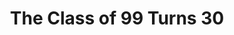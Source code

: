 ---
collection_archive: true
collection_category:
  - Award Winning
  - 'Exhibited Works '
  - Reportage
  - Color
  - Humor
  - Conceptual
  - Portraits
  - Color
collection_content: >-
  In 2010, my high school classmates and I turned 30. As we entered adulthood we
  had reason to be optimistic and confident. Our formative years were cocooned
  in security, a youth spent in a time of economic growth and low unemployment.


  This is what we were promised: “_You are being bequeathed the tools for
  achieving a material existence that neither my generation or any that preceded
  it could have even remotely imagined as we began our life’s work._” – Allan
  Greenspan 1999 commencement speech.


  But when I made these photographs, unemployment hovered at 9.6 percent.
  Housing foreclosures were at an all-time high and personal bankruptcy filings
  affected 1.7 million Americans. My generation is the first in 100 years
  unlikely to be financially better off than its parents. It’s in this moment of
  transition that I photographed my classmates in settings relevant to the lives
  they are building.


  The images show a community last assembled at graduation during America’s most
  prosperous moment, regrouping in 2009-2010 during the toughest economic and
  social circumstances since the Great Depression. These portraits examine what
  had been gained or lost in the interim.


  Some are recovering from job losses, drug and alcohol addiction and loss of
  family. Others are building families, achieving in their early careers and
  volunteering in their communities. They are gay and straight, veteran and
  adult entertainer, married and divorced. Like all generations, we struggle to
  define ourselves as parents, citizens, family members and spouses. We work to
  create meaningful lives; we work to understand what “meaningful” looks like.
collection_cover: 'https://d1sf55qlb7p6hz.cloudfront.net/co99-6.jpg'
collection_cover_mobile: 'https://d1sf55qlb7p6hz.cloudfront.net/verticalcovers-33.jpg'
collection_description: >-
  Captured while visiting my hometown for my 10-year high school reunion, this
  personal work investigates what has been gained or lost while entering
  adulthood during the great recession. Like all generations, we struggle to
  define ourselves as parents, citizens, family members and spouses. We work to
  create meaningful lives; we work to understand what “meaningful” looks like.


  Winner of the _American Photography Annual: AP 26._
collection_filter: Personal
collection_hidden: false
collection_meta: 2009 - 2010
collection_preview:
  - 'https://d1sf55qlb7p6hz.cloudfront.net/classof99-cover-1.jpg'
  - 'https://d1sf55qlb7p6hz.cloudfront.net/classof99-cover-2.jpg'
  - 'https://d1sf55qlb7p6hz.cloudfront.net/classof99-cover-3.jpg'
  - 'https://d1sf55qlb7p6hz.cloudfront.net/classof99-cover-4.jpg'
cover_image: 'https://d1sf55qlb7p6hz.cloudfront.net/social-6.jpg'
date: ''
layout: blocks
logo: ''
navigation_theme: white
px_extra: true
slug: projects/the-class-of-99-turns-30
theme_color: '#D4725F'
theme_color_all_works: '#BC75FF'
title: The Class of 99 Turns 30
collection_awards:
  - content: |-
      **2011**  
      **_Center's Review Santa Fe 100_**  
      Top 100 International Project
    template: popup-text-element
  - content: |-
      **2010**  
      **_AP 26: American Photography Annual 26_**  
      Best Personal Work Series
    template: popup-text-element
collection_exhibition:
  - content: |-
      **2011**  
      **_Art Director's Club Young Guns 9 Exhibition_**  
      Art Director's Club Gallery. New York, NY. (Group Show)
    template: popup-text-element
  - content: |-
      **2010**  
      **_Chaos Theory 11_**  
      Legend City Gallery. Phoenix, AZ. (Group Show)
    template: popup-text-element
collection_blocks:
  - _bookshop_name: collections/media-row-start
    row_alignment: between
  - _bookshop_name: collections/media-element
    block: media-element
    color: '#D6EAEA'
    image: 'https://d1sf55qlb7p6hz.cloudfront.net/co99-1.jpg'
    margin_left: '20'
    margin_right: '0'
    margin_y: '100'
    width: '60'
  - _bookshop_name: collections/media-row
    row_alignment: between
  - _bookshop_name: collections/media-element
    block: media-element
    color: '#EEEBE6'
    image: 'https://d1sf55qlb7p6hz.cloudfront.net/co99-2.jpg'
    margin_left: '15'
    margin_y: '100'
    width: '25'
  - _bookshop_name: collections/media-element
    block: media-element
    color: '#3A4747'
    image: 'https://d1sf55qlb7p6hz.cloudfront.net/co99-3.jpg'
    margin_left: '0'
    margin_right: '10'
    margin_y: '400'
    width: '40'
  - _bookshop_name: collections/media-row
    row_alignment: between
  - _bookshop_name: collections/media-element
    block: media-element
    color: '#846A5A'
    image: 'https://d1sf55qlb7p6hz.cloudfront.net/co99-4.jpg'
    margin_left: '20'
    margin_y: '100'
    width: '45'
  - _bookshop_name: collections/media-element
    block: media-element
    color: '#B1C89A'
    image: 'https://d1sf55qlb7p6hz.cloudfront.net/co99-5.jpg'
    margin_y: '600'
    width: '30'
  - _bookshop_name: collections/media-row
    row_alignment: between
  - _bookshop_name: collections/media-element
    block: media-element
    color: '#D3EBE1'
    image: 'https://d1sf55qlb7p6hz.cloudfront.net/co99-6.jpg'
    margin_left: '25'
    margin_y: '100'
    width: '60'
  - _bookshop_name: collections/media-row
    row_alignment: between
  - _bookshop_name: collections/media-element
    block: media-element
    color: '#DAEDEF'
    image: 'https://d1sf55qlb7p6hz.cloudfront.net/co99-7.jpg'
    margin_left: '5'
    margin_right: '0'
    margin_y: '100'
    width: '50'
  - _bookshop_name: collections/media-element
    block: media-element
    color: '#A296B1'
    image: 'https://d1sf55qlb7p6hz.cloudfront.net/co99-8.jpg'
    margin_right: '5'
    margin_y: '600'
    width: '33'
  - _bookshop_name: collections/media-row
    row_alignment: between
  - _bookshop_name: collections/media-element
    block: media-element
    color: '#E7E8D7'
    image: 'https://d1sf55qlb7p6hz.cloudfront.net/co99-9.jpg'
    margin_left: '35'
    margin_right: '0'
    margin_y: '100'
    width: '40'
  - _bookshop_name: collections/media-row
    row_alignment: between
  - _bookshop_name: collections/media-element
    block: media-element
    color: '#C9D6ED'
    image: 'https://d1sf55qlb7p6hz.cloudfront.net/co99-11.jpg'
    margin_left: '5'
    margin_right: '0'
    margin_y: '100'
    width: '40'
  - _bookshop_name: collections/media-element
    block: media-element
    color: '#B3C4B8'
    image: 'https://d1sf55qlb7p6hz.cloudfront.net/co99-10.jpg'
    margin_left: '0'
    margin_right: '0'
    margin_y: '400'
    width: '50'
  - _bookshop_name: collections/media-row
    row_alignment: between
  - _bookshop_name: collections/media-element
    block: media-element
    color: '#EEEFDA'
    image: 'https://d1sf55qlb7p6hz.cloudfront.net/co99-12.jpg'
    margin_left: '25'
    margin_right: '0'
    margin_y: '100'
    width: '40'
  - _bookshop_name: collections/media-row
    row_alignment: between
  - _bookshop_name: collections/media-element
    block: media-element
    color: '#CBC0BB'
    image: 'https://d1sf55qlb7p6hz.cloudfront.net/co99-13.jpg'
    margin_left: '5'
    margin_y: '100'
    width: '33'
  - _bookshop_name: collections/media-element
    block: media-element
    color: '#EB5F5F'
    image: 'https://d1sf55qlb7p6hz.cloudfront.net/co99-14.jpg'
    margin_left: '0'
    margin_right: '10'
    margin_y: '400'
    width: '45'
  - _bookshop_name: collections/media-row
    row_alignment: between
  - _bookshop_name: collections/media-element
    block: media-element
    color: '#F1EAE0'
    image: 'https://d1sf55qlb7p6hz.cloudfront.net/co99-15.jpg'
    margin_left: '15'
    margin_y: '100'
    width: '50'
  - _bookshop_name: collections/media-row
    row_alignment: between
  - _bookshop_name: collections/media-element
    block: media-element
    color: '#E7EBEA'
    image: 'https://d1sf55qlb7p6hz.cloudfront.net/co99-16.jpg'
    margin_left: '0'
    margin_right: '0'
    margin_y: '100'
    width: '55'
  - _bookshop_name: collections/media-element
    block: media-element
    color: '#E2DAD6'
    image: 'https://d1sf55qlb7p6hz.cloudfront.net/co99-17.jpg'
    margin_left: '0'
    margin_right: '10'
    margin_y: '500'
    width: '25'
  - _bookshop_name: collections/media-row
    row_alignment: between
  - _bookshop_name: collections/media-element
    block: media-element
    color: '#CEEBB2'
    image: 'https://d1sf55qlb7p6hz.cloudfront.net/co99-18.jpg'
    margin_left: '40'
    margin_right: '0'
    margin_y: '100'
    width: '33'
  - _bookshop_name: collections/media-row
    row_alignment: between
  - _bookshop_name: collections/media-element
    block: media-element
    color: '#ECE8B9'
    image: 'https://d1sf55qlb7p6hz.cloudfront.net/co99-19.jpg'
    margin_left: '20'
    margin_right: '0'
    margin_y: '100'
    width: '30'
  - _bookshop_name: collections/media-element
    block: media-element
    color: '#FC9485'
    image: 'https://d1sf55qlb7p6hz.cloudfront.net/co99-20.jpg'
    margin_left: '0'
    margin_right: '5'
    margin_y: '300'
    width: '33'
  - _bookshop_name: collections/media-row
    row_alignment: between
  - _bookshop_name: collections/media-element
    block: media-element
    color: '#F5E2A3'
    image: 'https://d1sf55qlb7p6hz.cloudfront.net/co99-21.jpg'
    margin_left: '5'
    margin_right: '0'
    margin_y: '500'
    width: '33'
  - _bookshop_name: collections/media-element
    block: media-element
    color: '#F5E7DD'
    image: 'https://d1sf55qlb7p6hz.cloudfront.net/co99-22.jpg'
    margin_left: '0'
    margin_right: '25'
    margin_y: '100'
    width: '25'
  - _bookshop_name: collections/media-row
    row_alignment: between
  - _bookshop_name: collections/media-element
    block: media-element
    color: '#74B5B7'
    image: 'https://d1sf55qlb7p6hz.cloudfront.net/co99-23.jpg'
    margin_left: '20'
    margin_right: '0'
    margin_y: '100'
    width: '60'
  - _bookshop_name: collections/media-row
    row_alignment: between
  - _bookshop_name: collections/media-element
    block: media-element
    color: '#DEEED6'
    image: 'https://d1sf55qlb7p6hz.cloudfront.net/co99-24.jpg'
    margin_left: '35'
    margin_y: '100'
    width: '40'
  - _bookshop_name: collections/media-row
    row_alignment: between
  - _bookshop_name: collections/media-element
    block: media-element
    color: '#ECD0CE'
    image: 'https://d1sf55qlb7p6hz.cloudfront.net/co99-25.jpg'
    margin_left: '10'
    margin_right: '0'
    margin_y: '100'
    width: '33'
  - _bookshop_name: collections/media-element
    block: media-element
    color: '#E6DED1'
    image: 'https://d1sf55qlb7p6hz.cloudfront.net/co99-26.jpg'
    margin_left: '0'
    margin_right: '10'
    margin_y: '400'
    width: '40'
  - _bookshop_name: collections/media-row
    row_alignment: between
  - _bookshop_name: collections/media-element
    block: media-element
    color: '#BEA7AA'
    image: 'https://d1sf55qlb7p6hz.cloudfront.net/co99-27.jpg'
    margin_left: '5'
    margin_y: '100'
    width: '55'
  - _bookshop_name: collections/media-element
    block: media-element
    color: '#D9E8CF'
    image: 'https://d1sf55qlb7p6hz.cloudfront.net/co99-28.jpg'
    margin_y: '700'
    width: '33'
  - _bookshop_name: collections/media-row
    row_alignment: between
  - _bookshop_name: collections/media-element
    block: media-element
    color: '#E1E1D2'
    image: 'https://d1sf55qlb7p6hz.cloudfront.net/co99-29.jpg'
    margin_left: '15'
    margin_y: '100'
    width: '60'
  - _bookshop_name: collections/media-row-end
collection_press:
  - content: '[**_LENSCRATCH_**](http://lenscratch.com/2011/06/jesse-rieser-2/)'
    template: popup-text-element
---